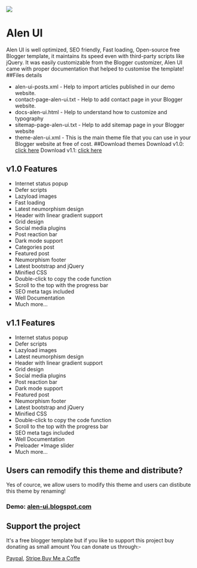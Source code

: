 <img src='https://blogger.googleusercontent.com/img/b/R29vZ2xl/AVvXsEh36jpx4En5DGj1GbV96X8Rj-VbOYrO_gQJaQ4QSPWkYOdJk8Ar6edlkdlcC827AtQVOg4jaPjyNu8CiRPsGixWVJR0TC0itxJHpm4cUdxcIqvzgAfFRNcRcoGhJ6FVDzR-Jp7IWR1Kq33Oo5NVDyOz97X9Igla2kSOVzYlC21kgOYQWj1NPGSqewSVpg/s1600/alen-ui.webp'/>

# Alen UI
Alen UI is well optimized, SEO friendly, Fast loading, Open-source free Blogger template, it maintains its speed even with third-party scripts like jQuery. It was easily customizable from the Blogger customizer, Alen UI came with proper documentation that helped to customise the template!
##Files details
* alen-ui-posts.xml - Help to import articles published in our demo website.
* contact-page-alen-ui.txt - Help to add contact page in your Blogger website.
* docs-alen-ui.html - Help to understand how to customize and typography
* sitemap-page-alen-ui.txt - Help to add sitemap page in your Blogger website
*  theme-alen-ui.xml - This is the main theme file that you can use in your Blogger website at free of cost.
##Download themes
Download v1.0: <a href='https://github.com/shivaes207/alen-ui/archive/refs/tags/v1.0.zip'>click here</a>
Download v1.1: <a href='https://github.com/shivaes207/alen-ui/archive/refs/tags/v1.1.zip'>click here</a>
##  v1.0 Features
* Internet status popup
* Defer scripts
* Lazyload images
* Fast loading
* Latest neumorphism design
* Header with linear gradient support
* Grid design
* Social media plugins
* Post reaction bar
* Dark mode support
* Categories post
* Featured post
* Neumorphism footer
* Latest bootstrap and jQuery
* Minified CSS
* Double-click to copy the code function
* Scroll to the top with the progress bar
* SEO meta tags included
* Well Documentation
* Much more...

##  v1.1 Features
* Internet status popup
* Defer scripts
* Lazyload images
* Latest neumorphism design
* Header with linear gradient support
* Grid design
* Social media plugins
* Post reaction bar
* Dark mode support
* Featured post
* Neumorphism footer
* Latest bootstrap and jQuery
* Minified CSS
* Double-click to copy the code function
* Scroll to the top with the progress bar
* SEO meta tags included
* Well Documentation
* Preloader
*Image slider
* Much more...
## Users can remodify this theme and distribute?
Yes of cource, we allow users to modify this theme and users can distibute this theme by renaming!
### Demo: <a href='https://alen-ui.blogspot.com'>alen-ui.blogspot.com</a>
## Support the project
It's a free blogger template but if you like to support this project buy donating as small amount 
You can donate us through:-

<a href='https://paypal.me/shivaes'>Paypal</a>, <a href='https://donate.stripe.com/28o29j8tCgT9bjq000'>Stripe</a>,<a href='https://www.buymeacoffee.com/shivaes'>Buy Me a Coffe</a>
